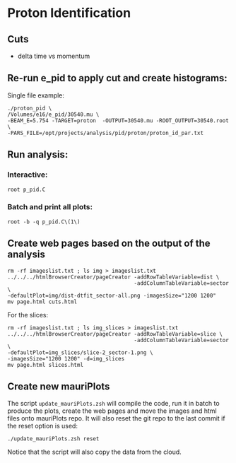 # Proton Identification

## Cuts

- delta time vs momentum


## Re-run e_pid to apply cut and create histograms:

Single file example:

```
./proton_pid \
/Volumes/e16/e_pid/30540.mu \
-BEAM_E=5.754 -TARGET=proton  -OUTPUT=30540.mu -ROOT_OUTPUT=30540.root \
-PARS_FILE=/opt/projects/analysis/pid/proton/proton_id_par.txt
```


## Run analysis:

### Interactive:

`root p_pid.C`

### Batch and print all plots:

`root -b -q p_pid.C\(1\)`

## Create web pages based on the output of the analysis

``` 
rm -rf imageslist.txt ; ls img > imageslist.txt
../../../htmlBrowserCreator/pageCreator -addRowTableVariable=dist \
                                        -addColumnTableVariable=sector \
-defaultPlot=img/dist-dtfit_sector-all.png -imagesSize="1200 1200"
mv page.html cuts.html
```

For the slices:

```
rm -rf imageslist.txt ; ls img_slices > imageslist.txt
../../../htmlBrowserCreator/pageCreator -addRowTableVariable=slice \
                                        -addColumnTableVariable=sector \
-defaultPlot=img_slices/slice-2_sector-1.png \
-imagesSize="1200 1200" -d=img_slices
mv page.html slices.html
```



## Create new mauriPlots

The script `update_mauriPlots.zsh` will compile the code, run it in batch
to produce the plots, create the web pages and move the images and html files
onto mauriPlots repo. It will also reset the git repo to the last commit if the reset
option is used:

`./update_mauriPlots.zsh reset`

Notice that the script will also copy the data from the cloud.

<br/><br/>
